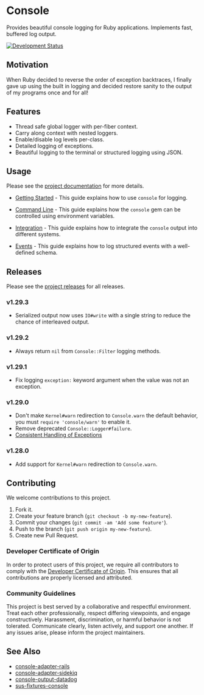 # Console

Provides beautiful console logging for Ruby applications. Implements fast, buffered log output.

[![Development Status](https://github.com/socketry/console/workflows/Test/badge.svg)](https://github.com/socketry/console/actions?workflow=Test)

## Motivation

When Ruby decided to reverse the order of exception backtraces, I finally gave up using the built in logging and decided restore sanity to the output of my programs once and for all\!

## Features

  - Thread safe global logger with per-fiber context.
  - Carry along context with nested loggers.
  - Enable/disable log levels per-class.
  - Detailed logging of exceptions.
  - Beautiful logging to the terminal or structured logging using JSON.

## Usage

Please see the [project documentation](https://socketry.github.io/console/) for more details.

  - [Getting Started](https://socketry.github.io/console/guides/getting-started/index) - This guide explains how to use `console` for logging.

  - [Command Line](https://socketry.github.io/console/guides/command-line/index) - This guide explains how the `console` gem can be controlled using environment variables.

  - [Integration](https://socketry.github.io/console/guides/integration/index) - This guide explains how to integrate the `console` output into different systems.

  - [Events](https://socketry.github.io/console/guides/events/index) - This guide explains how to log structured events with a well-defined schema.

## Releases

Please see the [project releases](https://socketry.github.io/console/releases/index) for all releases.

### v1.29.3

  - Serialized output now uses `IO#write` with a single string to reduce the chance of interleaved output.

### v1.29.2

  - Always return `nil` from `Console::Filter` logging methods.

### v1.29.1

  - Fix logging `exception:` keyword argument when the value was not an exception.

### v1.29.0

  - Don't make `Kernel#warn` redirection to `Console.warn` the default behavior, you must `require 'console/warn'` to enable it.
  - Remove deprecated `Console::Logger#failure`.
  - [Consistent Handling of Exceptions](https://socketry.github.io/console/releases/index#consistent-handling-of-exceptions)

### v1.28.0

  - Add support for `Kernel#warn` redirection to `Console.warn`.

## Contributing

We welcome contributions to this project.

1.  Fork it.
2.  Create your feature branch (`git checkout -b my-new-feature`).
3.  Commit your changes (`git commit -am 'Add some feature'`).
4.  Push to the branch (`git push origin my-new-feature`).
5.  Create new Pull Request.

### Developer Certificate of Origin

In order to protect users of this project, we require all contributors to comply with the [Developer Certificate of Origin](https://developercertificate.org/). This ensures that all contributions are properly licensed and attributed.

### Community Guidelines

This project is best served by a collaborative and respectful environment. Treat each other professionally, respect differing viewpoints, and engage constructively. Harassment, discrimination, or harmful behavior is not tolerated. Communicate clearly, listen actively, and support one another. If any issues arise, please inform the project maintainers.

## See Also

  - [console-adapter-rails](https://github.com/socketry/console-adapter-rails)
  - [console-adapter-sidekiq](https://github.com/socketry/console-adapter-sidekiq)
  - [console-output-datadog](https://github.com/socketry/console-output-datadog)
  - [sus-fixtures-console](https://github.com/sus-rb/sus-fixtures-console)
